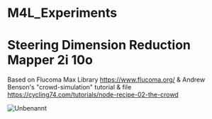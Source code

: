 # M4L_Experiments

# Steering Dimension Reduction Mapper 2i 10o

Based on Flucoma Max Library https://www.flucoma.org/ & Andrew Benson's "crowd-simulation" tutorial & file https://cycling74.com/tutorials/node-recipe-02-the-crowd  

![Unbenannt](https://user-images.githubusercontent.com/57009925/235446398-15aadaab-064d-4897-bad8-7420dd94c6b8.PNG)
